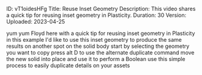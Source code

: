 ID: vT1oidesHFg
Title: Reuse Inset Geometry
Description: This video shares a quick tip for reusing inset geometry in Plasticity.
Duration: 30
Version: 
Uploaded: 2023-04-25

yum yum
Floyd here with a quick tip for reusing
inset geometry in Plasticity in this
example I'd like to use this inset
geometry to produce the same results on
another spot on the solid body start by
selecting the geometry you want to copy
press alt D to use the alternate
duplicate command move the new solid
into place and use it to perform a
Boolean use this simple process to
easily duplicate details on your assets

